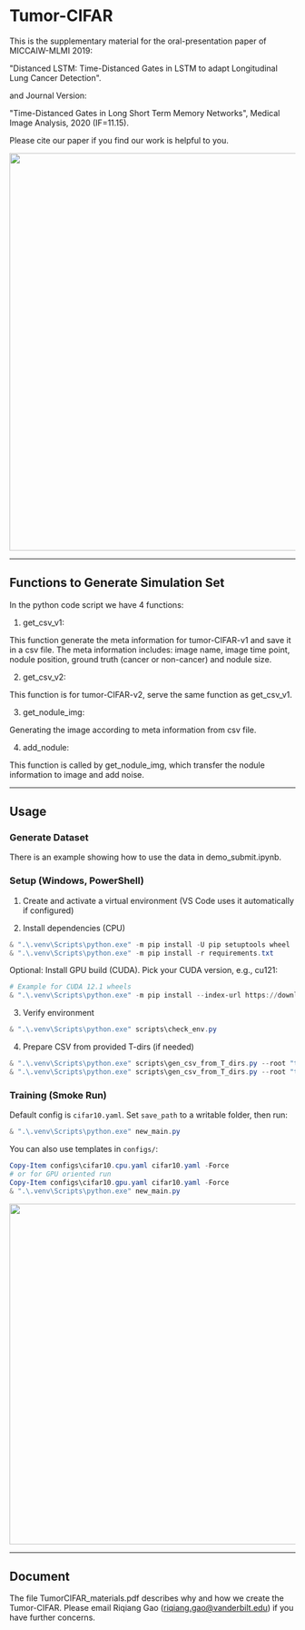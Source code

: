 # Tumor-CIFAR

This is the supplementary material for the oral-presentation paper of MICCAIW-MLMI 2019: 

"Distanced LSTM: Time-Distanced Gates in LSTM to adapt Longitudinal Lung Cancer Detection". 

and Journal Version: 

"Time-Distanced Gates in Long Short Term Memory Networks", Medical Image Analysis, 2020 (IF=11.15).

Please cite our paper if you find our work is helpful to you. 

<img src="https://github.com/MASILab/tumor-cifar/blob/master/Figure.png" width="700">

---------------------------------------------------------------------------------------------

## Functions to Generate Simulation Set

In the python code script we have 4 functions:

1. get_csv_v1:

This function generate the meta information for tumor-CIFAR-v1 and save it in a csv file. The meta information includes: image name, image time point, nodule position, ground truth (cancer or non-cancer) and nodule size.

2. get_csv_v2:

This function is for tumor-CIFAR-v2, serve the same function as get_csv_v1.

3. get_nodule_img:

Generating the image according to meta information from csv file.

4. add_nodule:

This function is called by get_nodule_img, which transfer the nodule information to image and add noise.



--------------------------------------

## Usage

### Generate Dataset
There is an example showing how to use the data in demo_submit.ipynb.

### Setup (Windows, PowerShell)

1) Create and activate a virtual environment (VS Code uses it automatically if configured)

2) Install dependencies (CPU)

```powershell
& ".\.venv\Scripts\python.exe" -m pip install -U pip setuptools wheel
& ".\.venv\Scripts\python.exe" -m pip install -r requirements.txt
```

Optional: Install GPU build (CUDA). Pick your CUDA version, e.g., cu121:

```powershell
# Example for CUDA 12.1 wheels
& ".\.venv\Scripts\python.exe" -m pip install --index-url https://download.pytorch.org/whl/cu121 torch torchvision
```

3) Verify environment

```powershell
& ".\.venv\Scripts\python.exe" scripts\check_env.py
```

4) Prepare CSV from provided T-dirs (if needed)

```powershell
& ".\.venv\Scripts\python.exe" scripts\gen_csv_from_T_dirs.py --root "tumor-cifar-v1" --phase train
& ".\.venv\Scripts\python.exe" scripts\gen_csv_from_T_dirs.py --root "tumor-cifar-v1" --phase test
```

### Training (Smoke Run)

Default config is `cifar10.yaml`. Set `save_path` to a writable folder, then run:

```powershell
& ".\.venv\Scripts\python.exe" new_main.py
```

You can also use templates in `configs/`:

```powershell
Copy-Item configs\cifar10.cpu.yaml cifar10.yaml -Force
# or for GPU oriented run
Copy-Item configs\cifar10.gpu.yaml cifar10.yaml -Force
& ".\.venv\Scripts\python.exe" new_main.py
```

<img src="https://github.com/MASILab/tumor-cifar/blob/master/illustration.png" width="600">

--------------------------------------

## Document

The file TumorCIFAR_materials.pdf describes why and how we create the Tumor-CIFAR. Please email Riqiang Gao (riqiang.gao@vanderbilt.edu) if you have further concerns. 
